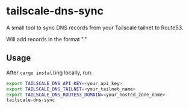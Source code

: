 # tailscale-dns-sync

A small tool to sync DNS records from your Tailscale tailnet to Route53.

Will add records in the format "<TAILSCALE HOSTNAME>.<HOSTED ZONE NAME>"

## Usage

After `cargo install`ing locally, run:

```sh
export TAILSCALE_DNS_API_KEY=<your_api_key>
export TAILSCALE_DNS_TAILNET=<your_tailnet_name>
export TAILSCALE_DNS_ROUTE53_DOMAIN=<your_hosted_zone_name>
tailscale-dns-sync
```
